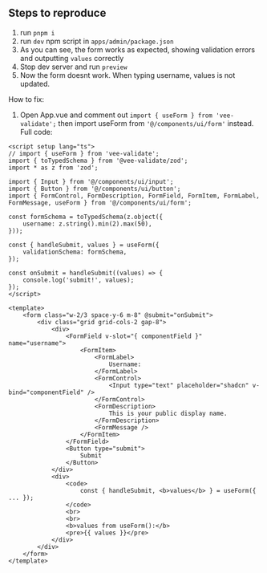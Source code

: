 ## Steps to reproduce

1. run `pnpm i`
2. run `dev` npm script in `apps/admin/package.json`
3. As you can see, the form works as expected, showing validation errors and outputting `values` correctly
4. Stop dev server and run `preview`
5. Now the form doesnt work. When typing username, values is not updated.

How to fix:
1. Open App.vue and comment out `import { useForm } from 'vee-validate';` then import useForm from `'@/components/ui/form'` instead. Full code:

```vue
<script setup lang="ts">
// import { useForm } from 'vee-validate';
import { toTypedSchema } from '@vee-validate/zod';
import * as z from 'zod';

import { Input } from '@/components/ui/input';
import { Button } from '@/components/ui/button';
import { FormControl, FormDescription, FormField, FormItem, FormLabel, FormMessage, useForm } from '@/components/ui/form';

const formSchema = toTypedSchema(z.object({
    username: z.string().min(2).max(50),
}));

const { handleSubmit, values } = useForm({
    validationSchema: formSchema,
});

const onSubmit = handleSubmit((values) => {
    console.log('submit!', values);
});
</script>

<template>
    <form class="w-2/3 space-y-6 m-8" @submit="onSubmit">
        <div class="grid grid-cols-2 gap-8">
            <div>
                <FormField v-slot="{ componentField }" name="username">
                    <FormItem>
                        <FormLabel>
                            Username:
                        </FormLabel>
                        <FormControl>
                            <Input type="text" placeholder="shadcn" v-bind="componentField" />
                        </FormControl>
                        <FormDescription>
                            This is your public display name.
                        </FormDescription>
                        <FormMessage />
                    </FormItem>
                </FormField>
                <Button type="submit">
                    Submit
                </Button>
            </div>
            <div>
                <code>
                    const { handleSubmit, <b>values</b> } = useForm({ ... });
                </code>
                <br>
                <br>
                <b>values from useForm():</b>
                <pre>{{ values }}</pre>
            </div>
        </div>
    </form>
</template>
``` 
